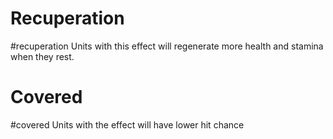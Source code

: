 # Recuperation
#recuperation
Units with this effect will regenerate more health and stamina when they rest.

# Covered
#covered
Units with the effect will have lower hit chance